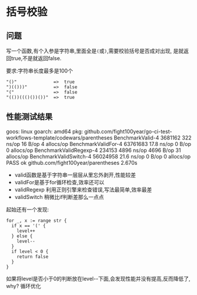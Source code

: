 # 括号校验

## 问题

写一个函数,有个入参是字符串,里面全是`(`或`)`,需要校验括号是否成对出现,
是就返回true,不是就返回false.

要求:字符串长度最多是100个

    "()"              =>  true
    ")(()))"          =>  false
    "("               =>  false
    "(())((()())())"  =>  true

## 性能测试结果

goos: linux
goarch: amd64
pkg: github.com/fight100year/go-ci-test-workflows-template/codewars/parentheses
BenchmarkValid-4      3681162   322 ns/op   16 B/op   4 allocs/op
BenchmarkValidFor-4   63761683  17.8 ns/op  0 B/op    0 allocs/op
BenchmarkValidRegexp-4 234153   4896 ns/op  4696 B/op 31 allocs/op
BenchmarkValidSwitch-4 56024958 21.6 ns/op  0 B/op    0 allocs/op
PASS
ok  github.com/fight100year/parentheses 2.670s

- valid函数是基于字符串一层层从里忘外剥开,性能较差
- validFor是基于for循环检查,效率还可以
- validRegexp 利用正则引擎来检查错误,写法最简单,效率最差
- validSwitch 稍微比if判断差那么一点点

起始还有一个发现:

    for _, x := range str {
      if x == '(' {
        level++
      } else {
        level--
      }
      if level < 0 {
        return false
      }
    }

如果将level是否小于0的判断放在level--下面,会发现性能并没有提高,反而降低了,
why? 循环优化
